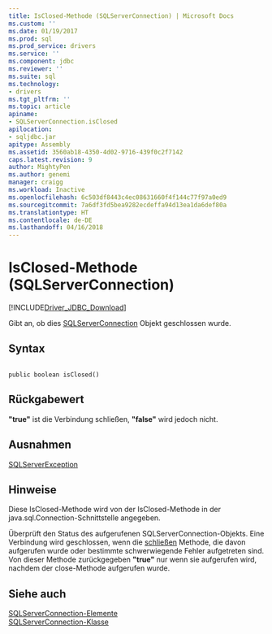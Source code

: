 ```yaml
---
title: IsClosed-Methode (SQLServerConnection) | Microsoft Docs
ms.custom: ''
ms.date: 01/19/2017
ms.prod: sql
ms.prod_service: drivers
ms.service: ''
ms.component: jdbc
ms.reviewer: ''
ms.suite: sql
ms.technology:
- drivers
ms.tgt_pltfrm: ''
ms.topic: article
apiname:
- SQLServerConnection.isClosed
apilocation:
- sqljdbc.jar
apitype: Assembly
ms.assetid: 3560ab18-4350-4d02-9716-439f0c2f7142
caps.latest.revision: 9
author: MightyPen
ms.author: genemi
manager: craigg
ms.workload: Inactive
ms.openlocfilehash: 6c503df8443c4ec08631660f4f144c77f97a0ed9
ms.sourcegitcommit: 7a6df3fd5bea9282ecdeffa94d13ea1da6def80a
ms.translationtype: HT
ms.contentlocale: de-DE
ms.lasthandoff: 04/16/2018
---
```

# <a name="isclosed-method-sqlserverconnection"></a>IsClosed-Methode (SQLServerConnection)
[!INCLUDE[Driver_JDBC_Download](../../../includes/driver_jdbc_download.md)]

  Gibt an, ob dies [SQLServerConnection](../../../connect/jdbc/reference/sqlserverconnection-class.md) Objekt geschlossen wurde.  
  
## <a name="syntax"></a>Syntax  
  
```  
  
public boolean isClosed()  
```  
  
## <a name="return-value"></a>Rückgabewert  
 **"true"** ist die Verbindung schließen, **"false"** wird jedoch nicht.  
  
## <a name="exceptions"></a>Ausnahmen  
 [SQLServerException](../../../connect/jdbc/reference/sqlserverexception-class.md)  
  
## <a name="remarks"></a>Hinweise  
 Diese IsClosed-Methode wird von der IsClosed-Methode in der java.sql.Connection-Schnittstelle angegeben.  
  
 Überprüft den Status des aufgerufenen SQLServerConnection-Objekts. Eine Verbindung wird geschlossen, wenn die [schließen](../../../connect/jdbc/reference/close-method-sqlserverconnection.md) Methode, die davon aufgerufen wurde oder bestimmte schwerwiegende Fehler aufgetreten sind. Von dieser Methode zurückgegeben **"true"** nur wenn sie aufgerufen wird, nachdem der close-Methode aufgerufen wurde.  
  
## <a name="see-also"></a>Siehe auch  
 [SQLServerConnection-Elemente](../../../connect/jdbc/reference/sqlserverconnection-members.md)   
 [SQLServerConnection-Klasse](../../../connect/jdbc/reference/sqlserverconnection-class.md)  
  
  
